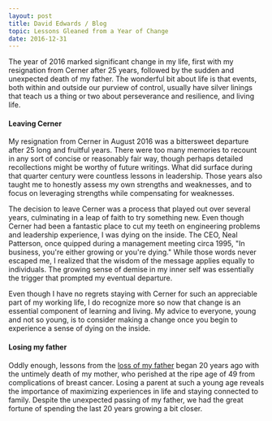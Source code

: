 ```yaml
---
layout: post
title: David Edwards / Blog
topic: Lessons Gleaned from a Year of Change
date: 2016-12-31
---
```

The year of 2016 marked significant change in my life, first with my resignation from Cerner after
25 years, followed by the sudden and unexpected death of my father. The wonderful bit about life
is that events, both within and outside our purview of control, usually have silver linings that
teach us a thing or two about perseverance and resilience, and living life.

#### Leaving Cerner
My resignation from Cerner in August 2016 was a bittersweet departure after 25 long and fruitful
years. There were too many memories to recount in any sort of concise or reasonably fair way,
though perhaps detailed recollections might be worthy of future writings. What did surface during
that quarter century were countless lessons in leadership. Those years also taught me to honestly
assess my own strengths and weaknesses, and to focus on leveraging strengths while compensating
for weaknesses.

The decision to leave Cerner was a process that played out over several years, culminating in a
leap of faith to try something new. Even though Cerner had been a fantastic place to cut my teeth
on engineering problems and leadership experience, I was dying on the inside. The CEO, Neal
Patterson, once quipped during a management meeting circa 1995, "In business, you're either
growing or you're dying." While those words never escaped me, I realized that the wisdom of the
message applies equally to individuals. The growing sense of demise in my inner self was
essentially the trigger that prompted my eventual departure.

Even though I have no regrets staying with Cerner for such an appreciable part of my working life,
I do recognize more so now that change is an essential component of learning and living. My
advice to everyone, young and not so young, is to consider making a change once you begin to
experience a sense of dying on the inside.

#### Losing my father
Oddly enough, lessons from the
[loss of my father](http://loopfor.com/blog/2016/11/20/tribute-to-my-late-father) began 20 years
ago with the untimely death of my mother, who perished at the ripe age of 49 from complications
of breast cancer. Losing a parent at such a young age reveals the importance of maximizing
experiences in life and staying connected to family. Despite the unexpected passing of my father,
we had the great fortune of spending the last 20 years growing a bit closer.
